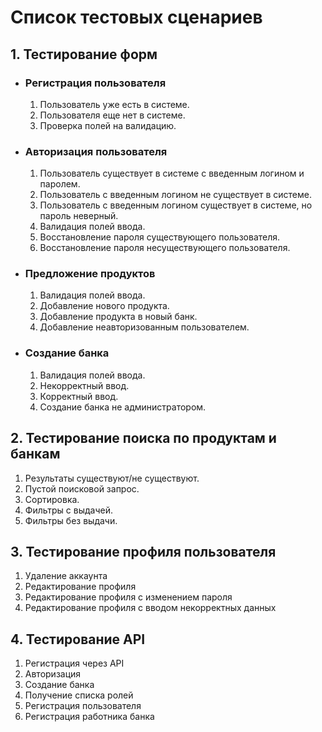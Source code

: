# Список тестовых сценариев

## 1. Тестирование форм

- ### Регистрация пользователя

    1. Пользователь уже есть в системе.
    2. Пользователя еще нет в системе.
    3. Проверка полей на валидацию.

- ### Авторизация пользователя

    1. Пользователь существует в системе с введенным логином и паролем.
    2. Пользователь с введенным логином не существует в системе.
    3. Пользователь с введенным логином существует в системе, но пароль неверный.
    4. Валидация полей ввода.
    5. Восстановление пароля существующего пользователя.
    6. Восстановление пароля несуществующего пользователя.

- ### Предложение продуктов

    1. Валидация полей ввода.
    2. Добавление нового продукта.
    3. Добавление продукта в новый банк.
    4. Добавление неавторизованным пользователем.

- ### Создание банка

    1. Валидация полей ввода.
    2. Некорректный ввод.
    3. Корректный ввод.
    4. Создание банка не администратором.

## 2. Тестирование поиска по продуктам и банкам

1. Результаты существуют/не существуют.
2. Пустой поисковой запрос.
3. Сортировка.
4. Фильтры с выдачей.
5. Фильтры без выдачи.

## 3. Тестирование профиля пользователя

1. Удаление аккаунта
2. Редактирование профиля
3. Редактирование профиля с изменением пароля
4. Редактирование профиля с вводом некорректных данных

## 4. Тестирование API
1. Регистрация через API
2. Авторизация
3. Создание банка
4. Получение списка ролей
5. Регистрация пользователя
6. Регистрация работника банка
